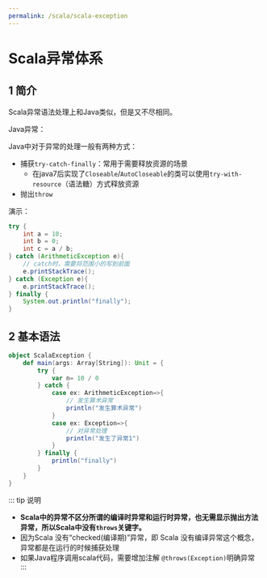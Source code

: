 ```yaml
---
permalink: /scala/scala-exception
---
```



# Scala异常体系

## 1 **简介**

Scala异常语法处理上和Java类似，但是又不尽相同。

Java异常：

Java中对于异常的处理一般有两种方式：

-   捕获`try-catch-finally`：常用于需要释放资源的场景
    -   在java7后实现了`Closeable`/`AutoCloseable`的类可以使用`try-with-resource`（语法糖）方式释放资源
-   抛出`throw`

演示：

```java
try {
    int a = 10;
    int b = 0;
    int c = a / b;
} catch (ArithmeticException e){
    // catch时，需要将范围小的写到前面
    e.printStackTrace();
} catch (Exception e){
    e.printStackTrace();
} finally {
    System.out.println("finally");
}
```



## 2 基本语法

```scala
object ScalaException {
    def main(args: Array[String]): Unit = {
        try {
            var n= 10 / 0
        } catch {
            case ex: ArithmeticException=>{
                // 发生算术异常
                println("发生算术异常")
            }
            case ex: Exception=>{
                // 对异常处理
                println("发生了异常1")
            }
        } finally {
            println("finally")
        }
    }
}
```
::: tip 说明
- **Scala中的异常不区分所谓的编译时异常和运行时异常，也无需显示抛出方法异常，所以Scala中没有`throws`关键字。**
- 因为Scala 没有“checked(编译期)”异常，即 Scala 没有编译异常这个概念，异常都是在运行的时候捕获处理 
- 如果Java程序调用scala代码，需要增加注解 `@throws(Exception)`明确异常
:::
